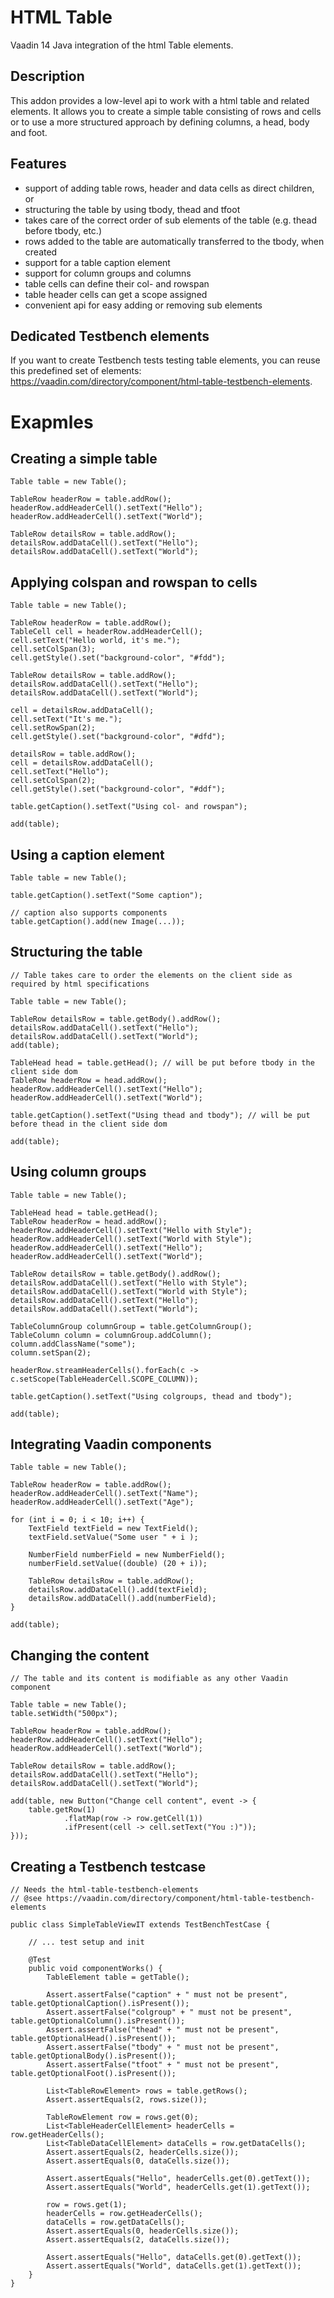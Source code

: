 # HTML Table

Vaadin 14 Java integration of the html Table elements.

## Description

This addon provides a low-level api to work with a html table and related 
elements. It allows you to create a simple table consisting of rows and cells
or to use a more structured approach by defining columns, a head, body and foot.

## Features
* support of adding table rows, header and data cells as direct children, or
* structuring the table by using tbody, thead and tfoot
* takes care of the correct order of sub elements of the table (e.g. thead before tbody, etc.)
* rows added to the table are automatically transferred to the tbody, when created
* support for a table caption element
* support for column groups and columns
* table cells can define their col- and rowspan
* table header cells can get a scope assigned
* convenient api for easy adding or removing sub elements

## Dedicated Testbench elements
If you want to create Testbench tests testing table elements, you can reuse this
predefined set of elements: https://vaadin.com/directory/component/html-table-testbench-elements.

# Exapmles
## Creating a simple table
```
Table table = new Table();

TableRow headerRow = table.addRow();
headerRow.addHeaderCell().setText("Hello");
headerRow.addHeaderCell().setText("World");

TableRow detailsRow = table.addRow();
detailsRow.addDataCell().setText("Hello");
detailsRow.addDataCell().setText("World");
```

## Applying colspan and rowspan to cells
```
Table table = new Table();

TableRow headerRow = table.addRow();
TableCell cell = headerRow.addHeaderCell();
cell.setText("Hello world, it's me.");
cell.setColSpan(3);
cell.getStyle().set("background-color", "#fdd");

TableRow detailsRow = table.addRow();
detailsRow.addDataCell().setText("Hello");
detailsRow.addDataCell().setText("World");

cell = detailsRow.addDataCell();
cell.setText("It's me.");
cell.setRowSpan(2);
cell.getStyle().set("background-color", "#dfd");

detailsRow = table.addRow();
cell = detailsRow.addDataCell();
cell.setText("Hello");
cell.setColSpan(2);
cell.getStyle().set("background-color", "#ddf");

table.getCaption().setText("Using col- and rowspan");

add(table);
```

## Using a caption element
```
Table table = new Table();

table.getCaption().setText("Some caption"); 

// caption also supports components
table.getCaption().add(new Image(...));
```

## Structuring the table
```
// Table takes care to order the elements on the client side as required by html specifications

Table table = new Table();

TableRow detailsRow = table.getBody().addRow();
detailsRow.addDataCell().setText("Hello");
detailsRow.addDataCell().setText("World");
add(table);

TableHead head = table.getHead(); // will be put before tbody in the client side dom
TableRow headerRow = head.addRow();
headerRow.addHeaderCell().setText("Hello");
headerRow.addHeaderCell().setText("World");

table.getCaption().setText("Using thead and tbody"); // will be put before thead in the client side dom

add(table);
```

## Using column groups
```
Table table = new Table();

TableHead head = table.getHead();
TableRow headerRow = head.addRow();
headerRow.addHeaderCell().setText("Hello with Style");
headerRow.addHeaderCell().setText("World with Style");
headerRow.addHeaderCell().setText("Hello");
headerRow.addHeaderCell().setText("World");

TableRow detailsRow = table.getBody().addRow();
detailsRow.addDataCell().setText("Hello with Style");
detailsRow.addDataCell().setText("World with Style");
detailsRow.addDataCell().setText("Hello");
detailsRow.addDataCell().setText("World");

TableColumnGroup columnGroup = table.getColumnGroup();
TableColumn column = columnGroup.addColumn();
column.addClassName("some");
column.setSpan(2);

headerRow.streamHeaderCells().forEach(c -> c.setScope(TableHeaderCell.SCOPE_COLUMN));

table.getCaption().setText("Using colgroups, thead and tbody");

add(table);
```

## Integrating Vaadin components
```
Table table = new Table();

TableRow headerRow = table.addRow();
headerRow.addHeaderCell().setText("Name");
headerRow.addHeaderCell().setText("Age");

for (int i = 0; i < 10; i++) {
    TextField textField = new TextField();
    textField.setValue("Some user " + i );

    NumberField numberField = new NumberField();
    numberField.setValue((double) (20 + i));

    TableRow detailsRow = table.addRow();
    detailsRow.addDataCell().add(textField);
    detailsRow.addDataCell().add(numberField);
}

add(table);
```

## Changing the content
```
// The table and its content is modifiable as any other Vaadin component

Table table = new Table();
table.setWidth("500px");

TableRow headerRow = table.addRow();
headerRow.addHeaderCell().setText("Hello");
headerRow.addHeaderCell().setText("World");

TableRow detailsRow = table.addRow();
detailsRow.addDataCell().setText("Hello");
detailsRow.addDataCell().setText("World");

add(table, new Button("Change cell content", event -> {
    table.getRow(1)
            .flatMap(row -> row.getCell(1))
            .ifPresent(cell -> cell.setText("You :)"));
}));
```

## Creating a Testbench testcase
```
// Needs the html-table-testbench-elements
// @see https://vaadin.com/directory/component/html-table-testbench-elements

public class SimpleTableViewIT extends TestBenchTestCase {

    // ... test setup and init

    @Test
    public void componentWorks() {
        TableElement table = getTable();

        Assert.assertFalse("caption" + " must not be present", table.getOptionalCaption().isPresent());
        Assert.assertFalse("colgroup" + " must not be present", table.getOptionalColumn().isPresent());
        Assert.assertFalse("thead" + " must not be present", table.getOptionalHead().isPresent());
        Assert.assertFalse("tbody" + " must not be present", table.getOptionalBody().isPresent());
        Assert.assertFalse("tfoot" + " must not be present", table.getOptionalFoot().isPresent());

        List<TableRowElement> rows = table.getRows();
        Assert.assertEquals(2, rows.size());

        TableRowElement row = rows.get(0);
        List<TableHeaderCellElement> headerCells = row.getHeaderCells();
        List<TableDataCellElement> dataCells = row.getDataCells();
        Assert.assertEquals(2, headerCells.size());
        Assert.assertEquals(0, dataCells.size());

        Assert.assertEquals("Hello", headerCells.get(0).getText());
        Assert.assertEquals("World", headerCells.get(1).getText());

        row = rows.get(1);
        headerCells = row.getHeaderCells();
        dataCells = row.getDataCells();
        Assert.assertEquals(0, headerCells.size());
        Assert.assertEquals(2, dataCells.size());

        Assert.assertEquals("Hello", dataCells.get(0).getText());
        Assert.assertEquals("World", dataCells.get(1).getText());
    }
}
```
